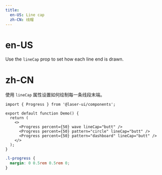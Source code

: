 ```yaml
---
title:
  en-US: Line cap
  zh-CN: 线帽
---
```


# en-US

Use the `lineCap` prop to set how each line end is drawn.

# zh-CN

使用 `lineCap` 属性设置如何绘制每一条线段末端。

```tsx
import { Progress } from '@laser-ui/components';

export default function Demo() {
  return (
    <>
      <Progress percent={50} wave lineCap="butt" />
      <Progress percent={50} pattern="circle" lineCap="butt" />
      <Progress percent={50} pattern="dashboard" lineCap="butt" />
    </>
  );
}
```

```scss
.l-progress {
  margin: 0 0.5rem 0.5rem 0;
}
```
